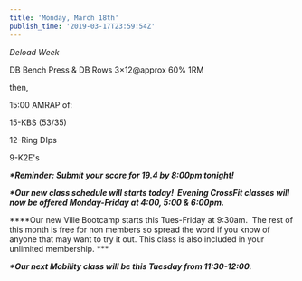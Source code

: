 ```yaml
---
title: 'Monday, March 18th'
publish_time: '2019-03-17T23:59:54Z'
---
```


*Deload Week*

DB Bench Press & DB Rows 3×12\@approx 60% 1RM

then,

15:00 AMRAP of:

15-KBS (53/35)

12-Ring DIps

9-K2E's

***\*Reminder: Submit your score for 19.4 by 8:00pm tonight!***

***\*Our new class schedule will starts today!  Evening CrossFit classes
will now be offered Monday-Friday at 4:00, 5:00 & 6:00pm.***

***\*Our new Ville Bootcamp starts this Tues-Friday at 9:30am.  The rest
of this month is free for non members so spread the word if you know of
anyone that may want to try it out. This class is also included in your
unlimited membership. ***

***\*Our next Mobility class will be this Tuesday from 11:30-12:00.***

